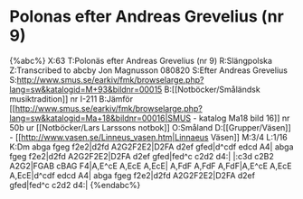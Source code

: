 # Polonas efter Andreas Grevelius (nr 9)

{%abc%}
X:63
T:Polonäs efter Andreas Grevelius (nr 9)
R:Slängpolska
Z:Transcribed to abcby Jon Magnusson 080820
S:Efter Andreas Grevelius
S:http://www.smus.se/earkiv/fmk/browselarge.php?lang=sw&katalogid=M+93&bildnr=00015
B:[[Notböcker/Småländsk musiktradition]] nr I-211
B:Jämför [[http://www.smus.se/earkiv/fmk/browselarge.php?lang=sw&katalogid=Ma+18&bildnr=00016|SMUS - katalog Ma18 bild 16]] nr 50b ur [[Notböcker/Lars Larssons notbok]]
O:Småland
D:[[Grupper/Väsen]] - [[http://www.vasen.se/Linneus_vasen.htm|Linnaeus Väsen]]
M:3/4
L:1/16
K:Dm
abga fgeg f2e2|d2fd A2G2F2E2|D2FA d2ef gfed|d^cdf edcd A4|
abga fgeg f2e2|d2fd A2G2F2E2|D2FA d2ef gfed|fed^c c2d2 d4:|
|:c3d c2B2 A2G2|FGAB cBAG F4|A,E^cE A,EcE A,EcE|
A,FdF A,FdF A,FdF|A,E^cE A,EcE A,EcE|d^cdf edcd A4|
abga fgeg f2e2|d2fd A2G2F2E2|D2FA d2ef gfed|fed^c c2d2 d4:|
{%endabc%}

